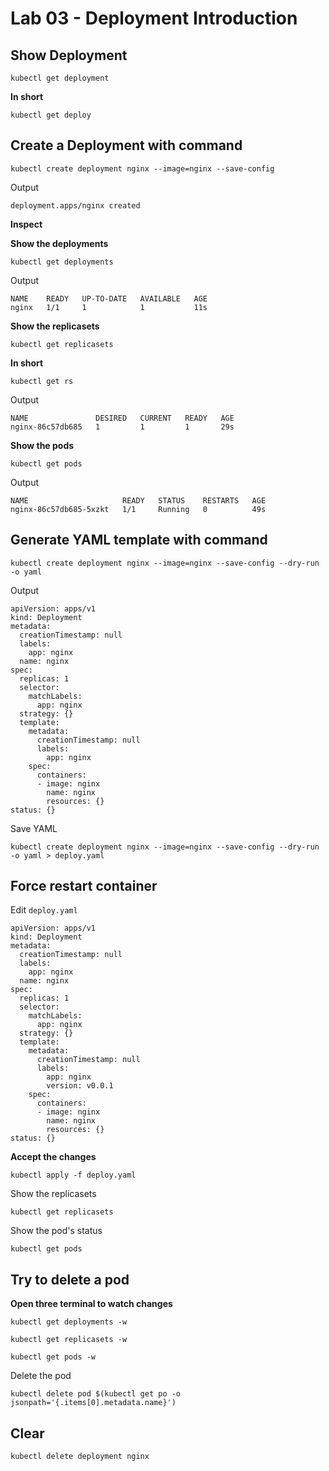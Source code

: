 # Lab 03 - Deployment Introduction

## Show Deployment

```
kubectl get deployment
```

__In short__

```
kubectl get deploy
```

## Create a Deployment with command

```
kubectl create deployment nginx --image=nginx --save-config
```

Output

```
deployment.apps/nginx created
```

__Inspect__

__Show the deployments__

```
kubectl get deployments
```

Output

```
NAME    READY   UP-TO-DATE   AVAILABLE   AGE
nginx   1/1     1            1           11s
```

__Show the replicasets__

```
kubectl get replicasets
```

__In short__

```
kubectl get rs
```

Output

```
NAME               DESIRED   CURRENT   READY   AGE
nginx-86c57db685   1         1         1       29s
```

__Show the pods__

```
kubectl get pods
```

Output

```
NAME                     READY   STATUS    RESTARTS   AGE
nginx-86c57db685-5xzkt   1/1     Running   0          49s
```

## Generate YAML template with command

```
kubectl create deployment nginx --image=nginx --save-config --dry-run -o yaml
```

Output

```
apiVersion: apps/v1
kind: Deployment
metadata:
  creationTimestamp: null
  labels:
    app: nginx
  name: nginx
spec:
  replicas: 1
  selector:
    matchLabels:
      app: nginx
  strategy: {}
  template:
    metadata:
      creationTimestamp: null
      labels:
        app: nginx
    spec:
      containers:
      - image: nginx
        name: nginx
        resources: {}
status: {}
```

Save YAML

```
kubectl create deployment nginx --image=nginx --save-config --dry-run -o yaml > deploy.yaml
```

## Force restart container

Edit `deploy.yaml`

```
apiVersion: apps/v1
kind: Deployment
metadata:
  creationTimestamp: null
  labels:
    app: nginx
  name: nginx
spec:
  replicas: 1
  selector:
    matchLabels:
      app: nginx
  strategy: {}
  template:
    metadata:
      creationTimestamp: null
      labels:
        app: nginx
        version: v0.0.1
    spec:
      containers:
      - image: nginx
        name: nginx
        resources: {}
status: {}
```

__Accept the changes__

```
kubectl apply -f deploy.yaml
```

Show the replicasets

```
kubectl get replicasets
```

Show the pod's status

```
kubectl get pods
```


## Try to delete a pod

__Open three terminal to watch changes__

```
kubectl get deployments -w
```

```
kubectl get replicasets -w
```

```
kubectl get pods -w
```

Delete the pod

```
kubectl delete pod $(kubectl get po -o jsonpath='{.items[0].metadata.name}')
```

## Clear

```
kubectl delete deployment nginx
```

